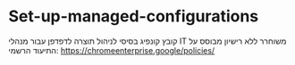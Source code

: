 # Set-up-managed-configurations
קובץ קונפיג בסיסי לניהול תוצרה לדפדפן עבור מנהלי IT
משוחרר ללא רישיון
מבוסס על התיעוד הרשמי: https://chromeenterprise.google/policies/
